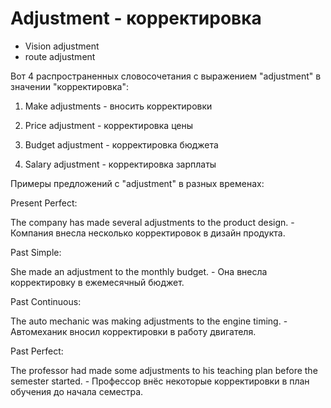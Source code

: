 # Adjustment - корректировка




- Vision adjustment
- route adjustment

Вот 4 распространенных словосочетания с выражением "adjustment" в значении "корректировка":

1. Make adjustments - вносить корректировки

2. Price adjustment - корректировка цены

3. Budget adjustment - корректировка бюджета

4. Salary adjustment - корректировка зарплаты

Примеры предложений с "adjustment" в разных временах:

Present Perfect:

The company has made several adjustments to the product design. - Компания внесла несколько корректировок в дизайн продукта.

Past Simple:

She made an adjustment to the monthly budget. - Она внесла корректировку в ежемесячный бюджет.

Past Continuous:

The auto mechanic was making adjustments to the engine timing. - Автомеханик вносил корректировки в работу двигателя.

Past Perfect:

The professor had made some adjustments to his teaching plan before the semester started. - Профессор внёс некоторые корректировки в план обучения до начала семестра.
